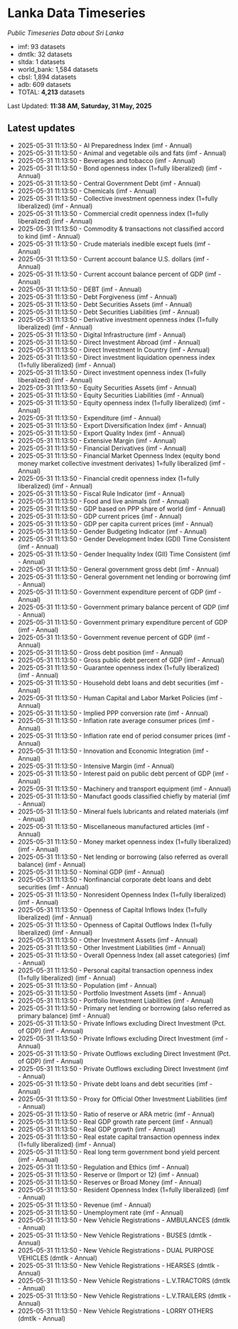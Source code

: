 # Lanka Data Timeseries
*Public Timeseries Data about Sri Lanka*

* imf: 93 datasets
* dmtlk: 32 datasets
* sltda: 1 datasets
* world_bank: 1,584 datasets
* cbsl: 1,894 datasets
* adb: 609 datasets
* TOTAL: **4,213** datasets

Last Updated: **11:38 AM, Saturday, 31 May, 2025**

## Latest updates

* 2025-05-31 11:13:50 - AI Preparedness Index (imf - Annual)
* 2025-05-31 11:13:50 - Animal and vegetable oils and fats (imf - Annual)
* 2025-05-31 11:13:50 - Beverages and tobacco (imf - Annual)
* 2025-05-31 11:13:50 - Bond openness index (1=fully liberalized) (imf - Annual)
* 2025-05-31 11:13:50 - Central Government Debt (imf - Annual)
* 2025-05-31 11:13:50 - Chemicals (imf - Annual)
* 2025-05-31 11:13:50 - Collective investment openness index (1=fully liberalized) (imf - Annual)
* 2025-05-31 11:13:50 - Commercial credit openness index (1=fully liberalized) (imf - Annual)
* 2025-05-31 11:13:50 - Commodity & transactions not classified accord to kind (imf - Annual)
* 2025-05-31 11:13:50 - Crude materials inedible except fuels (imf - Annual)
* 2025-05-31 11:13:50 - Current account balance U.S. dollars (imf - Annual)
* 2025-05-31 11:13:50 - Current account balance percent of GDP (imf - Annual)
* 2025-05-31 11:13:50 - DEBT (imf - Annual)
* 2025-05-31 11:13:50 - Debt Forgiveness (imf - Annual)
* 2025-05-31 11:13:50 - Debt Securities Assets (imf - Annual)
* 2025-05-31 11:13:50 - Debt Securities Liabilities (imf - Annual)
* 2025-05-31 11:13:50 - Derivative investment openness index (1=fully liberalized) (imf - Annual)
* 2025-05-31 11:13:50 - Digital Infrastructure (imf - Annual)
* 2025-05-31 11:13:50 - Direct Investment Abroad (imf - Annual)
* 2025-05-31 11:13:50 - Direct Investment In Country (imf - Annual)
* 2025-05-31 11:13:50 - Direct investment liquidation openness index (1=fully liberalized) (imf - Annual)
* 2025-05-31 11:13:50 - Direct investment openness index (1=fully liberalized) (imf - Annual)
* 2025-05-31 11:13:50 - Equity Securities Assets (imf - Annual)
* 2025-05-31 11:13:50 - Equity Securities Liabilities (imf - Annual)
* 2025-05-31 11:13:50 - Equity openness index (1=fully liberalized) (imf - Annual)
* 2025-05-31 11:13:50 - Expenditure (imf - Annual)
* 2025-05-31 11:13:50 - Export Diversification Index (imf - Annual)
* 2025-05-31 11:13:50 - Export Quality Index (imf - Annual)
* 2025-05-31 11:13:50 - Extensive Margin (imf - Annual)
* 2025-05-31 11:13:50 - Financial Derivatives (imf - Annual)
* 2025-05-31 11:13:50 - Financial Market Openness Index (equity bond money market collective investment derivates) 1=fully liberalized (imf - Annual)
* 2025-05-31 11:13:50 - Financial credit openness index (1=fully liberalized) (imf - Annual)
* 2025-05-31 11:13:50 - Fiscal Rule Indicator (imf - Annual)
* 2025-05-31 11:13:50 - Food and live animals (imf - Annual)
* 2025-05-31 11:13:50 - GDP based on PPP share of world (imf - Annual)
* 2025-05-31 11:13:50 - GDP current prices (imf - Annual)
* 2025-05-31 11:13:50 - GDP per capita current prices (imf - Annual)
* 2025-05-31 11:13:50 - Gender Budgeting Indicator (imf - Annual)
* 2025-05-31 11:13:50 - Gender Development Index (GDI) Time Consistent (imf - Annual)
* 2025-05-31 11:13:50 - Gender Inequality Index (GII) Time Consistent (imf - Annual)
* 2025-05-31 11:13:50 - General government gross debt (imf - Annual)
* 2025-05-31 11:13:50 - General government net lending or borrowing (imf - Annual)
* 2025-05-31 11:13:50 - Government expenditure percent of GDP (imf - Annual)
* 2025-05-31 11:13:50 - Government primary balance percent of GDP (imf - Annual)
* 2025-05-31 11:13:50 - Government primary expenditure percent of GDP (imf - Annual)
* 2025-05-31 11:13:50 - Government revenue percent of GDP (imf - Annual)
* 2025-05-31 11:13:50 - Gross debt position (imf - Annual)
* 2025-05-31 11:13:50 - Gross public debt percent of GDP (imf - Annual)
* 2025-05-31 11:13:50 - Guarantee openness index (1=fully liberalized) (imf - Annual)
* 2025-05-31 11:13:50 - Household debt loans and debt securities (imf - Annual)
* 2025-05-31 11:13:50 - Human Capital and Labor Market Policies (imf - Annual)
* 2025-05-31 11:13:50 - Implied PPP conversion rate (imf - Annual)
* 2025-05-31 11:13:50 - Inflation rate average consumer prices (imf - Annual)
* 2025-05-31 11:13:50 - Inflation rate end of period consumer prices (imf - Annual)
* 2025-05-31 11:13:50 - Innovation and Economic Integration (imf - Annual)
* 2025-05-31 11:13:50 - Intensive Margin (imf - Annual)
* 2025-05-31 11:13:50 - Interest paid on public debt percent of GDP (imf - Annual)
* 2025-05-31 11:13:50 - Machinery and transport equipment (imf - Annual)
* 2025-05-31 11:13:50 - Manufact goods classified chiefly by material (imf - Annual)
* 2025-05-31 11:13:50 - Mineral fuels lubricants and related materials (imf - Annual)
* 2025-05-31 11:13:50 - Miscellaneous manufactured articles (imf - Annual)
* 2025-05-31 11:13:50 - Money market openness index (1=fully liberalized) (imf - Annual)
* 2025-05-31 11:13:50 - Net lending or borrowing (also referred as overall balance) (imf - Annual)
* 2025-05-31 11:13:50 - Nominal GDP (imf - Annual)
* 2025-05-31 11:13:50 - Nonfinancial corporate debt loans and debt securities (imf - Annual)
* 2025-05-31 11:13:50 - Nonresident Openness Index (1=fully liberalized) (imf - Annual)
* 2025-05-31 11:13:50 - Openness of Capital Inflows Index (1=fully liberalized) (imf - Annual)
* 2025-05-31 11:13:50 - Openness of Capital Outflows Index (1=fully liberalized) (imf - Annual)
* 2025-05-31 11:13:50 - Other Investment Assets (imf - Annual)
* 2025-05-31 11:13:50 - Other Investment Liabilities (imf - Annual)
* 2025-05-31 11:13:50 - Overall Openness Index (all asset categories) (imf - Annual)
* 2025-05-31 11:13:50 - Personal capital transaction openness index (1=fully liberalized) (imf - Annual)
* 2025-05-31 11:13:50 - Population (imf - Annual)
* 2025-05-31 11:13:50 - Portfolio Investment Assets (imf - Annual)
* 2025-05-31 11:13:50 - Portfolio Investment Liabilities (imf - Annual)
* 2025-05-31 11:13:50 - Primary net lending or borrowing (also referred as primary balance) (imf - Annual)
* 2025-05-31 11:13:50 - Private Inflows excluding Direct Investment (Pct. of GDP) (imf - Annual)
* 2025-05-31 11:13:50 - Private Inflows excluding Direct Investment (imf - Annual)
* 2025-05-31 11:13:50 - Private Outflows excluding Direct Investment (Pct. of GDP) (imf - Annual)
* 2025-05-31 11:13:50 - Private Outflows excluding Direct Investment (imf - Annual)
* 2025-05-31 11:13:50 - Private debt loans and debt securities (imf - Annual)
* 2025-05-31 11:13:50 - Proxy for Official Other Investment Liabilities (imf - Annual)
* 2025-05-31 11:13:50 - Ratio of reserve or ARA metric (imf - Annual)
* 2025-05-31 11:13:50 - Real GDP growth rate percent (imf - Annual)
* 2025-05-31 11:13:50 - Real GDP growth (imf - Annual)
* 2025-05-31 11:13:50 - Real estate capital transaction openness index (1=fully liberalized) (imf - Annual)
* 2025-05-31 11:13:50 - Real long term government bond yield percent (imf - Annual)
* 2025-05-31 11:13:50 - Regulation and Ethics (imf - Annual)
* 2025-05-31 11:13:50 - Reserve or (Import or 12) (imf - Annual)
* 2025-05-31 11:13:50 - Reserves or Broad Money (imf - Annual)
* 2025-05-31 11:13:50 - Resident Openness Index (1=fully liberalized) (imf - Annual)
* 2025-05-31 11:13:50 - Revenue (imf - Annual)
* 2025-05-31 11:13:50 - Unemployment rate (imf - Annual)
* 2025-05-31 11:13:50 - New Vehicle Registrations - AMBULANCES (dmtlk - Annual)
* 2025-05-31 11:13:50 - New Vehicle Registrations - BUSES (dmtlk - Annual)
* 2025-05-31 11:13:50 - New Vehicle Registrations - DUAL PURPOSE VEHICLES (dmtlk - Annual)
* 2025-05-31 11:13:50 - New Vehicle Registrations - HEARSES (dmtlk - Annual)
* 2025-05-31 11:13:50 - New Vehicle Registrations - L.V.TRACTORS (dmtlk - Annual)
* 2025-05-31 11:13:50 - New Vehicle Registrations - L.V.TRAILERS (dmtlk - Annual)
* 2025-05-31 11:13:50 - New Vehicle Registrations - LORRY OTHERS (dmtlk - Annual)